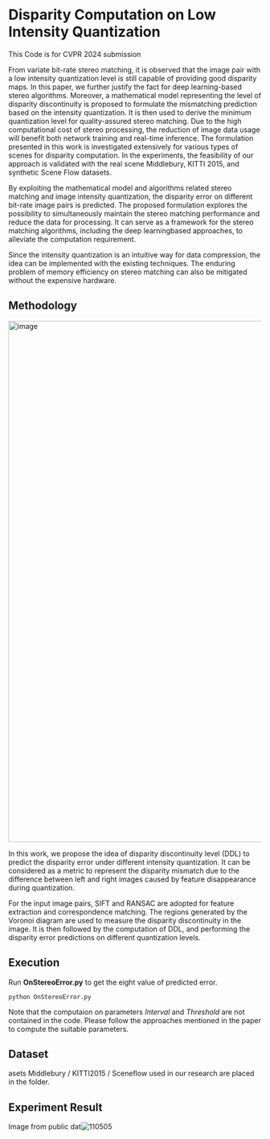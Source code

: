 # Disparity Computation on Low Intensity Quantization
This Code is for CVPR 2024 submission 

From variate bit-rate stereo matching, it is observed that the image pair with a low intensity quantization level is still capable of providing good disparity maps. In this paper, we further justify the fact for deep learning-based stereo algorithms. Moreover, a mathematical model representing the level of disparity discontinuity is proposed to formulate the mismatching prediction based on the intensity quantization. It is then used to derive the minimum quantization level for quality-assured stereo matching. Due to the high computational cost of stereo processing, the reduction of image data usage will benefit both network training and real-time inference. The formulation presented in this work is investigated extensively for various types of scenes for disparity computation. In the experiments, the feasibility of our approach is validated with the real scene Middlebury, KITTI 2015, and synthetic Scene Flow datasets. 

By exploiting the mathematical model and algorithms related stereo matching and image intensity quantization, the disparity error on different bit-rate image pairs is predicted.
The proposed formulation explores the possibility to simultaneously maintain the stereo matching performance and reduce the data for processing. It can serve as a framework for
the stereo matching algorithms, including the deep learningbased approaches, to alleviate the computation requirement.

Since the intensity quantization is an intuitive way for data compression, the idea can be implemented with the existing techniques. The enduring problem of memory efficiency on
stereo matching can also be mitigated without the expensive hardware.

## Methodology
<img width="1037" alt="image" src="https://github.com/qqwweerr987/stereo-quantization-disparity/assets/45920949/b1cf2635-2d53-4756-ad72-20a7931fc6b4">

In this work, we propose the idea of disparity discontinuity level (DDL) to predict the disparity error under different intensity quantization. It can be considered as a metric to represent the disparity mismatch due to the difference between left and right images caused by feature disappearance during quantization.

For the input image pairs, SIFT and RANSAC are adopted for feature extraction and correspondence matching. The regions generated by the Voronoi diagram are used to measure the disparity discontinuity in the image. It is then followed by the computation of DDL, and performing the disparity error predictions on different quantization levels.

## Execution
Run **OnStereoError.py** to get the eight value of predicted error.
```
python OnStereoError.py
```
Note that the computaion on parameters *Interval* and *Threshold* are not contained in the code.
Please follow the approaches mentioned in the paper to compute the suitable parameters.

## Dataset


asets Middlebury / KITTI2015 / Sceneflow used in our research are placed in the folder.  

## Experiment Result

Image from public dat![110505](https://github.com/qqwweerr987/stereo-quantization-disparity/assets/45920949/c40d9933-ebbd-4098-9bdc-03c1bb4942e5)

